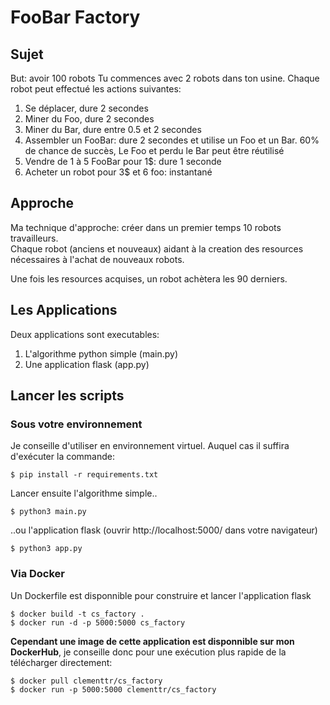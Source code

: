 # FooBar Factory

## Sujet

But: avoir 100 robots
Tu commences avec 2 robots dans ton usine.
Chaque robot peut effectué les actions suivantes:

1. Se déplacer, dure 2 secondes
2. Miner du Foo, dure 2 secondes
3. Miner du Bar, dure entre 0.5 et 2 secondes
4. Assembler un FooBar: dure 2 secondes et utilise un Foo et un Bar. 60% de chance de succès, Le Foo et perdu le Bar peut être réutilisé
5. Vendre de 1 à 5 FooBar pour 1$: dure 1 seconde
6. Acheter un robot pour 3$ et 6 foo: instantané

## Approche
Ma technique d'approche: créer dans un premier temps 10 robots travailleurs.<br>
Chaque robot (anciens et nouveaux) aidant à la creation des resources nécessaires à l'achat de nouveaux robots.

Une fois les resources acquises, un robot achètera les 90 derniers.

## Les Applications
Deux applications sont executables:
1. L'algorithme python simple (main.py)
2. Une application flask (app.py)


## Lancer les scripts
### Sous votre environnement
Je conseille d'utiliser en environnement virtuel. Auquel cas il suffira d'exécuter la commande:
```
$ pip install -r requirements.txt
```
Lancer ensuite l'algorithme simple..
```
$ python3 main.py
```
..ou l'application flask (ouvrir http://localhost:5000/ dans votre navigateur)
```
$ python3 app.py
```
### Via Docker
Un Dockerfile est disponnible pour construire et lancer l'application flask
```
$ docker build -t cs_factory .
$ docker run -d -p 5000:5000 cs_factory
```
**Cependant une image de cette application est disponnible sur mon DockerHub**, je conseille donc pour une exécution plus rapide de la télécharger directement:
```
$ docker pull clementtr/cs_factory
$ docker run -p 5000:5000 clementtr/cs_factory
```
